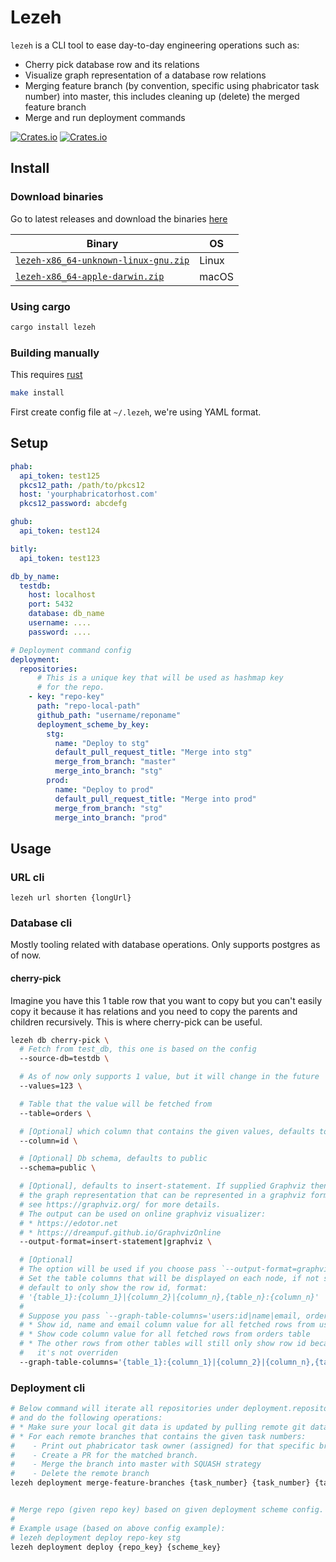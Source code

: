 # Lezeh
`lezeh` is a CLI tool to ease day-to-day engineering operations such as:
* Cherry pick database row and its relations
* Visualize graph representation of a database row relations
* Merging feature branch (by convention, specific using phabricator task number) into master,
  this includes cleaning up (delete) the merged feature branch
* Merge and run deployment commands

[![Crates.io](https://img.shields.io/crates/v/lezeh)](https://crates.io/crates/lezeh)
[![Crates.io](https://img.shields.io/crates/l/lezeh)](./license)


## Install
### Download binaries
Go to latest releases and download the binaries [here](https://github.com/sendyhalim/lezeh/releases/latest)

| Binary                               | OS    |
| ------------------------------------ | ----- |
| [`lezeh-x86_64-unknown-linux-gnu.zip`](https://github.com/sendyhalim/lezeh/releases/latest/download/lezeh-x86_64-unknown-linux-gnu.zip) | Linux |
| [`lezeh-x86_64-apple-darwin.zip`](https://github.com/sendyhalim/lezeh/releases/latest/download/lezeh-x86_64-apple-darwin.zip)      | macOS |

### Using cargo
```bash
cargo install lezeh
```

### Building manually
This requires [rust](https://www.rust-lang.org/tools/install)
```bash
make install
```


First create config file at `~/.lezeh`, we're using YAML format.
## Setup

```yaml
phab:
  api_token: test125
  pkcs12_path: /path/to/pkcs12
  host: 'yourphabricatorhost.com'
  pkcs12_password: abcdefg

ghub:
  api_token: test124

bitly:
  api_token: test123

db_by_name:
  testdb:
    host: localhost
    port: 5432
    database: db_name
    username: ....
    password: ....

# Deployment command config
deployment:
  repositories:
      # This is a unique key that will be used as hashmap key
      # for the repo.
    - key: "repo-key"
      path: "repo-local-path"
      github_path: "username/reponame"
      deployment_scheme_by_key:
        stg:
          name: "Deploy to stg"
          default_pull_request_title: "Merge into stg"
          merge_from_branch: "master"
          merge_into_branch: "stg"
        prod:
          name: "Deploy to prod"
          default_pull_request_title: "Merge into prod"
          merge_from_branch: "stg"
          merge_into_branch: "prod"
```


## Usage
### URL cli
```
lezeh url shorten {longUrl}
```

### Database cli
Mostly tooling related with database operations. Only supports postgres as of now.

#### cherry-pick
Imagine you have this 1 table row that you want to copy but you can't easily
copy it because it has relations and you need to copy the parents and children
recursively. This is where cherry-pick can be useful.

```bash
lezeh db cherry-pick \
  # Fetch from test_db, this one is based on the config
  --source-db=testdb \

  # As of now only supports 1 value, but it will change in the future
  --values=123 \

  # Table that the value will be fetched from
  --table=orders \

  # [Optional] which column that contains the given values, defaults to id
  --column=id \

  # [Optional] Db schema, defaults to public
  --schema=public \

  # [Optional], defaults to insert-statement. If supplied Graphviz then it'll serialize
  # the graph representation that can be represented in a graphviz format
  # see https://graphviz.org/ for more details.
  # The output can be used on online graphviz visualizer:
  # * https://edotor.net
  # * https://dreampuf.github.io/GraphvizOnline
  --output-format=insert-statement|graphviz \

  # [Optional]
  # The option will be used if you choose pass `--output-format=graphviz`.
  # Set the table columns that will be displayed on each node, if not set it'll 
  # default to only show the row id, format:
  # '{table_1}:{column_1}|{column_2}|{column_n},{table_n}:{column_n}'
  #
  # Suppose you pass `--graph-table-columns='users:id|name|email, orders:code'`, it will 
  # * Show id, name and email column value for all fetched rows from users table
  # * Show code column value for all fetched rows from orders table
  # * The other rows from other tables will still only show row id because
  #   it's not overriden
  --graph-table-columns='{table_1}:{column_1}|{column_2}|{column_n},{table_n}:{column_n}, {table_n}:{column_n}'
```


### Deployment cli
```bash
# Below command will iterate all repositories under deployment.repositories config
# and do the following operations:
# * Make sure your local git data is updated by pulling remote git data from GH.
# * For each remote branches that contains the given task numbers:
#    - Print out phabricator task owner (assigned) for that specific branch.
#    - Create a PR for the matched branch.
#    - Merge the branch into master with SQUASH strategy
#    - Delete the remote branch
lezeh deployment merge-feature-branches {task_number} {task_number} {task_number} ...


# Merge repo (given repo key) based on given deployment scheme config.
#
# Example usage (based on above config example):
# lezeh deployment deploy repo-key stg
lezeh deployment deploy {repo_key} {scheme_key}
```
